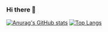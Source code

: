 ### Hi there 👋
[![Anurag's GitHub stats](https://github-readme-stats.vercel.app/api?username=ddduc02)](https://github.com/anuraghazra/github-readme-stats)
[![Top Langs](https://github-readme-stats.vercel.app/api/top-langs/?username=ddduc02)](https://github.com/anuraghazra/github-readme-stats)
<!--
**ddduc02/ddduc02** is a ✨ _special_ ✨ repository because its `README.md` (this file) appears on your GitHub profile.

Here are some ideas to get you started:

- 🔭 I’m currently working on ...
- 🌱 I’m currently learning ...
- 👯 I’m looking to collaborate on ...
- 🤔 I’m looking for help with ...
- 💬 Ask me about ...
- 📫 How to reach me: ...
- 😄 Pronouns: ...
- ⚡ Fun fact: ...
-->
